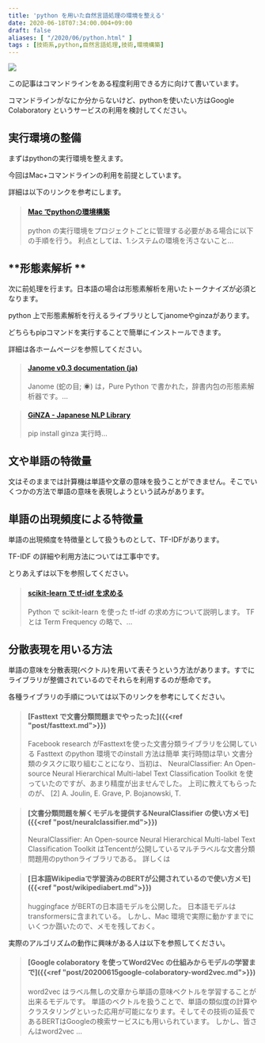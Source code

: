 ```yaml
---
title: 'python を用いた自然言語処理の環境を整える'
date: 2020-06-18T07:34:00.004+09:00
draft: false
aliases: [ "/2020/06/python.html" ]
tags : [技術系,python,自然言語処理,技術,環境構築]
---
```


[![](https://1.bp.blogspot.com/-Hfn3KpibOuY/Xurepq-smKI/AAAAAAAAg70/y4-SSiS1Mc4gMmbTywgn9jCzZboq6XAJACK4BGAsYHg/s320/74C0A734-70D2-4846-A316-312BA6691D8B.jpeg)](https://1.bp.blogspot.com/-Hfn3KpibOuY/Xurepq-smKI/AAAAAAAAg70/y4-SSiS1Mc4gMmbTywgn9jCzZboq6XAJACK4BGAsYHg/s1920/74C0A734-70D2-4846-A316-312BA6691D8B.jpeg)

この記事はコマンドラインをある程度利用できる方に向けて書いています。

コマンドラインがなにか分からないけど、pythonを使いたい方はGoogle Colaboratory というサービスの利用を検討してください。

## **実行環境の整備**


まずはpythonの実行環境を整えます。

今回はMac+コマンドラインの利用を前提としています。

詳細は以下のリンクを参考にします。

  

> #### [Mac でpythonの環境構築](https://www.subcul-science.com/2020/06/mac-python.html)
> 
> python の実行環境をプロジェクトごとに管理する必要がある場合に以下の手順を行う。 利点としては、1.システムの環境を汚さないこと…

## **形態素解析 **


次に前処理を行ます。日本語の場合は形態素解析を用いたトークナイズが必須となります。

python 上で形態素解析を行えるライブラリとしてjanomeやginzaがあります。

どちらもpipコマンドを実行することで簡単にインストールできます。

詳細は各ホームページを参照してください。

  

> #### [Janome v0.3 documentation (ja)](https://mocobeta.github.io/janome/)
> 
> Janome (蛇の目; ◉) は，Pure Python で書かれた，辞書内包の形態素解析器です。…

  

> #### [GiNZA - Japanese NLP Library](https://megagonlabs.github.io/ginza/)
> 
> pip install ginza 実行時…

  

## **文や単語の特徴量**


文はそのままでは計算機は単語や文章の意味を扱うことができません。そこでいくつかの方法で単語の意味を表現しようという試みがあります。

## **単語の出現頻度による特徴量**


単語の出現頻度を特徴量として扱うものとして、TF-IDFがあります。

TF-IDF の詳細や利用方法については工事中です。

とりあえずは以下を参照してください。

> #### [scikit-learn で tf-idf を求める](https://tex2e.github.io/blog/python/tf-idf)
> 
> Python で scikit-learn を使った tf-idf の求め方について説明します。 TF とは Term Frequency の略で、…

## **分散表現を用いる方法**


単語の意味を分散表現(ベクトル)を用いて表そうという方法があります。すでにライブラリが整備されているのでそれらを利用するのが懸命です。

各種ライブラリの手順については以下のリンクを参考にしてください。

> #### [Fasttext で文書分類問題までやったった]({{<ref "post/fasttext.md">}})
> 
> Facebook research がFasttextを使った文書分類ライブラリを公開している Fasttext のpython 環境でのinstall 方法は簡単 実行時間は早い 文書分類のタスクに取り組むことになり、当初は、 NeuralClassifier: An Open-source Neural Hierarchical Multi-label Text Classification Toolkit を使っていたのですが、あまり精度が出ませんでした。 上司に教えてもらったのが、 \[2\] A. Joulin, E. Grave, P. Bojanowski, T.

> #### [文書分類問題を解くモデルを提供するNeuralClassifier の使い方メモ]({{<ref "post/neuralclassifier.md">}})
> 
> NeuralClassifier: An Open-source Neural Hierarchical Multi-label Text Classification Toolkit はTencentが公開しているマルチラベルな文書分類問題用のpythonライブラリである。 詳しくは

> #### [日本語Wikipediaで学習済みのBERTが公開されているので使い方メモ]({{<ref "post/wikipediabert.md">}})
> 
> huggingface がBERTの日本語モデルを公開した。 日本語モデルはtransformersに含まれている。 しかし、Mac 環境で実際に動かすまでにいくつか躓いたので、メモを残しておく。

  

実際のアルゴリズムの動作に興味がある人は以下を参照してください。

> #### [Google colaboratory を使ってWord2Vec の仕組みからモデルの学習まで]({{<ref "post/20200615google-colaboratory-word2vec.md">}})
> 
> word2vec はラベル無しの文章から単語の意味ベクトルを学習することが出来るモデルです。 単語のベクトルを扱うことで、単語の類似度の計算やクラスタリングといった応用が可能になります。そしてその技術の延長であるBERTはGoogleの検索サービスにも用いられています。 しかし、皆さんはword2vec ...